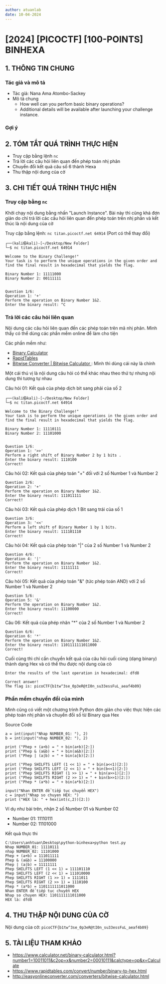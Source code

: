 ```yaml
---
author: atuanlab
date: 10-04-2024
---
```


# [2024] [PICOCTF] [100-POINTS] BINHEXA

## 1. THÔNG TIN CHUNG 
### Tác giả và mô tả 
- Tác giả: Nana Ama Atombo-Sackey
- Mô tả chung 
    - How well can you perfom basic binary operations?
    - Additional details will be available after launching your challenge instance.


### Gợi ý 

## 2. TÓM TẮT QUÁ TRÌNH THỰC HIỆN 
- Truy cập bằng lệnh `nc`
- Trả lời các câu hỏi liên quan đến phép toán nhị phân 
- Chuyển đổi kết quả câu số 6 thành Hexa 
- Thu thập nội dung của cờ 



## 3. CHI TIẾT QUÁ TRÌNH THỰC HIỆN 

### Truy cập bằng `nc`
Khởi chạy nội dung bằng nhấn "Launch Instance". Bài này thì cũng khá đơn giản do chỉ trả lời các câu hỏi liên quan đến phép toán trên nhị phân và kết thúc là nội dung của cờ 

Truy cập bằng lệnh: `nc titan.picoctf.net 64914` (Port có thể thay đổi)

```
┌──(kali㉿kali)-[~/Desktop/New Folder]
└─$ nc titan.picoctf.net 64914

Welcome to the Binary Challenge!"
Your task is to perform the unique operations in the given order and find the final result in hexadecimal that yields the flag.

Binary Number 1: 11111000
Binary Number 2: 00111111


Question 1/6:
Operation 1: '+'
Perform the operation on Binary Number 1&2.
Enter the binary result: ^C
```

### Trả lời các câu hỏi liên quan
Nội dung các câu hỏi liên quan đến các phép toán trên mã nhị phân. Mình thấy có thể dùng các phần mềm online để làm cho tiện

Các phần mềm như:
- [Binary Calculator](https://www.calculator.net/binary-calculator.html?number1=10011011&c2op=x&number2=00010111&calctype=op&x=Calculate)
- [RapidTables](https://www.rapidtables.com/convert/number/binary-to-hex.html)
- [
Bitwise Converter | Bitwise Calculator
](http://easyonlineconverter.com/converters/bitwise-calculator.html): Mình thì dùng cái này là chính

Một cái thú vị là nội dung câu hỏi có thể khác nhau theo thứ tự nhưng nội dung thì tương tự nhau

Câu hỏi 01: Kết quả của phép dịch bit sang phải của số 2

```
┌──(kali㉿kali)-[~/Desktop/New Folder]
└─$ nc titan.picoctf.net 64914

Welcome to the Binary Challenge!"
Your task is to perform the unique operations in the given order and find the final result in hexadecimal that yields the flag.

Binary Number 1: 11110111
Binary Number 2: 11101000


Question 1/6:
Operation 1: '>>'
Perform a right shift of Binary Number 2 by 1 bits .
Enter the binary result: 1110100
Correct!
```

Câu hỏi 02: Kết quả của phép toán "+" đối với 2 số Number 1 và Number 2

```
Question 2/6:
Operation 2: '+'
Perform the operation on Binary Number 1&2.
Enter the binary result: 111011111
Correct!
```

Câu hỏi 03: Kết quả của phép dịch 1 Bit sang trái của số 1

```
Question 3/6:
Operation 3: '<<'
Perform a left shift of Binary Number 1 by 1 bits.
Enter the binary result: 111101110
Correct!
```

Câu hỏi 04: Kết quả của phép toán "|" của 2 số Number 1 và Number 2

```
Question 4/6:
Operation 4: '|'
Perform the operation on Binary Number 1&2.
Enter the binary result: 11111111
Correct!
```

Câu hỏi 05: Kết quả của phép toán "&" (tức phép toán AND) với 2 số Number 1 và Number 2

```
Question 5/6:
Operation 5: '&'
Perform the operation on Binary Number 1&2.
Enter the binary result: 11100000
Correct!
```

Câu 06: Kết quả của phép nhân "*" của 2 số Number 1 và Number 2

```
Question 6/6:
Operation 6: '*'
Perform the operation on Binary Number 1&2.
Enter the binary result: 1101111111011000
Correct!

```

Cuối cùng thì chỉ cần chuyển kết quả của câu hỏi cuối cùng (dạng binary) thành dạng Hex và có thể thu được nội dung của cò

```
Enter the results of the last operation in hexadecimal: dfd8

Correct answer!
The flag is: picoCTF{b1tw^3se_0p3eR@tI0n_su33essFuL_aeaf4b09}
```

### Phần mềm chuyển đổi của mình 

Mình cũng có viết một chương trình Python đơn giản cho việc thực hiện các phép toán nhị phân và chuyển đổi số từ Binary qua Hex

Source Code 
```
a = int(input("Nhap NUMBER_01: "), 2)
b = int(input("nhap NUMBER_02: "), 2)

print ("Phep + (a+b) = " + bin(a+b)[2:])
print ("Phep & (a&b) = " + bin(a&b)[2:])
print ("Phep | (a|b) = " + bin(a|b)[2:])

print ("Phep SHILFTS LEFT (1 << 1) = " + bin(a<<1)[2:])
print ("Phep SHILFTS LEFT (2 << 1) = " + bin(b<<1)[2:])
print ("Phep SHILFTS RIGHT (1 >> 1) = " + bin(a>>1)[2:])
print ("Phep SHILFTS RIGHT (2 >> 1) = " + bin(b>>1)[2:])
print ("Phep * (a*b) = " + bin(a*b)[2:])

input("Nhan ENTER để tiếp tục chuyển HEX")
c = input("Nhap so chuyen HEX: ")
print ("HEX là: " + hex(int(c,2))[2:])
```

Ví dụ như bài trên, nhận 2 số Number 01 và Number 02 
- Number 01: 11110111
- Number 02: 11101000

Kết quả thực thi
```
C:\Users\anhtuan\Desktop\python-binhexa>python test.py
Nhap NUMBER_01: 11110111
nhap NUMBER_02: 11101000
Phep + (a+b) = 111011111
Phep & (a&b) = 11100000
Phep | (a|b) = 11111111
Phep SHILFTS LEFT (1 << 1) = 111101110
Phep SHILFTS LEFT (2 << 1) = 111010000
Phep SHILFTS RIGHT (1 >> 1) = 1111011
Phep SHILFTS RIGHT (2 >> 1) = 1110100
Phep * (a*b) = 1101111111011000
Nhan ENTER để tiếp tục chuyển HEX
Nhap so chuyen HEX: 1101111111011000
HEX là: dfd8
```

## 4. THU THẬP NỘI DUNG CỦA CỜ 
Nội dung của cờ: `picoCTF{b1tw^3se_0p3eR@tI0n_su33essFuL_aeaf4b09}
`


## 5. TÀI LIỆU THAM KHẢO 
- https://www.calculator.net/binary-calculator.html?number1=10011011&c2op=x&number2=00010111&calctype=op&x=Calculate
- https://www.rapidtables.com/convert/number/binary-to-hex.html
- http://easyonlineconverter.com/converters/bitwise-calculator.html

